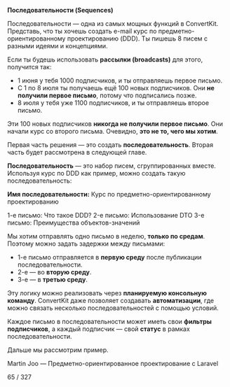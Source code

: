 **Последовательности (Sequences)**

Последовательности — одна из самых мощных функций в ConvertKit.
Представь, что ты хочешь создать e-mail курс по предметно-ориентированному проектированию (DDD).
Ты пишешь 8 писем с разными идеями и концепциями.

Если ты будешь использовать **рассылки (broadcasts)** для этого, получится так:

* 1 июня у тебя 1000 подписчиков, и ты отправляешь первое письмо.
* С 1 по 8 июля ты получаешь ещё 100 новых подписчиков. Они **не получили первое письмо**,
  потому что подписались позже.
* 8 июля у тебя уже 1100 подписчиков, и ты отправляешь второе письмо.

Эти 100 новых подписчиков **никогда не получили первое письмо**.
Они начали курс со второго письма. Очевидно, **это не то, чего мы хотим**.

Первая часть решения — это создать **последовательность**.
Вторая часть будет рассмотрена в следующей главе.

**Последовательность** — это набор писем, сгруппированных вместе.
Используя курс по DDD как пример, можно создать такую последовательность:

**Имя последовательности:** Курс по предметно-ориентированному проектированию

1-е письмо: Что такое DDD?
2-е письмо: Использование DTO
3-е письмо: Преимущества объектов-значений

Мы хотим отправлять одно письмо в неделю, **только по средам**.
Поэтому можно задать задержки между письмами:

* 1-е письмо отправляется в **первую среду** после публикации последовательности.
* 2-е — во **вторую среду**.
* 3-е — в **третью среду**.

Эту логику можно реализовать через **планируемую консольную команду**.
ConvertKit даже позволяет создавать **автоматизации**, где можно связать несколько последовательностей с помощью условий.

Каждое письмо в последовательности может иметь свои **фильтры подписчиков**,
а каждый подписчик — свой **статус** в рамках последовательности.

Дальше мы рассмотрим пример.

Martin Joo — Предметно-ориентированное проектирование с Laravel

65 / 327